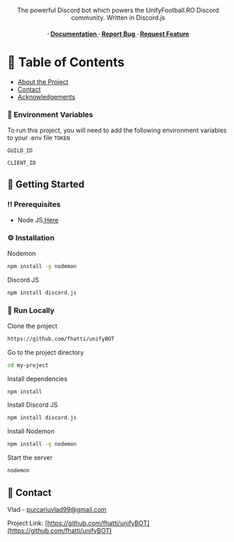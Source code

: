 <div align='center'>

<p>The powerful Discord bot which powers the UnifyFootball.RO Discord community. Written in Discord.js</p>

<h4> <span> · </span> <a href="https://github.com/fhatti/unifyBOT/blob/master/README.md"> Documentation </a> <span> · </span> <a href="https://github.com/fhatti/unifyBOT/issues"> Report Bug </a> <span> · </span> <a href="https://github.com/fhatti/unifyBOT/issues"> Request Feature </a> </h4>


</div>

# :notebook_with_decorative_cover: Table of Contents

- [About the Project](#star2-about-the-project)
- [Contact](#handshake-contact)
- [Acknowledgements](#gem-acknowledgements)



### :key: Environment Variables
To run this project, you will need to add the following environment variables to your .env file
`TOKEN`

`GUILD_ID`

`CLIENT_ID`



## :toolbox: Getting Started

### :bangbang: Prerequisites

- Node JS<a href="https://nodejs.org/en/"> Here</a>


### :gear: Installation

Nodemon
```bash
npm install -g nodemon
```
Discord JS
```bash
npm install discord.js
```


### :running: Run Locally

Clone the project

```bash
https://github.com/fhatti/unifyBOT
```
Go to the project directory
```bash
cd my-project
```
Install dependencies
```bash
npm install
```
Install Discord JS
```bash
npm install discord.js
```
Install Nodemon
```bash
npm install -g nodemon
```
Start the server
```bash
nodemon
```


## :handshake: Contact

Vlad - purcariuvlad99@gmail.com

Project Link: [https://github.com/fhatti/unifyBOT](https://github.com/fhatti/unifyBOT)

